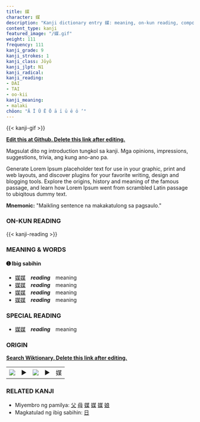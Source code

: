 ```yaml
---
title: 媒
character: 媒
description: "Kanji dictionary entry 媒: meaning, on-kun reading, compounds, origin, related kanji"
content_type: kanji
featured_image: "/媒.gif"
weight: 111
frequency: 111
kanji_grade: 9
kanji_strokes: 1
kanji_class: Jōyō
kanji_jlpt: N1
kanji_radical: 
kanji_reading: 
- DAI
- TAI
- oo-kii
kanji_meaning:
- malaki
chōon: "Ā Ī Ū Ē Ō ā ī ū ē ō ’"
---
```

[//]: # (Don't edit the line below. Kanji animated GIF code is automatically generated.)
{{< kanji-gif >}}

[//]: # (Edit below this line.)

**[Edit this at Github. Delete this link after editing.](https://github.com/tim0g/tim/tree/main/content/kanji/媒/index.md)**

Magsulat dito ng introduction tungkol sa kanji. Mga opinions, impressions, suggestions, trivia, ang kung ano-ano pa.

Generate Lorem Ipsum placeholder text for use in your graphic, print and web layouts, and discover plugins for your favorite writing, design and blogging tools. Explore the origins, history and meaning of the famous passage, and learn how Lorem Ipsum went from scrambled Latin passage to ubiqitous dummy text.
 
**Mnemonic:** "Maikling sentence na makakatulong sa pagsaulo."

### ON-KUN READING

[//]: # (Don't edit the line below. ON-KUN READING code is automatically generated.)
{{< kanji-reading >}}

### MEANING & WORDS

#### ➊ **Ibig sabihin**
  - [媒](../媒)[媒](../媒)　***reading***　meaning
  - [媒](../媒)[媒](../媒)　***reading***　meaning
  - [媒](../媒)[媒](../媒)　***reading***　meaning
  - [媒](../媒)[媒](../媒)　***reading***　meaning

### SPECIAL READING
  - [媒](../媒)[媒](../媒)　***reading***　meaning

### ORIGIN

**[Search Wiktionary. Delete this link after editing.](https://wiktionary.org/wiki/媒)**
<table class="kanji-table"><tr><td>
<img src="60px-媒-bronze.svg.png">
</td><td>▶</td><td>
<img src="60px-媒-oracle.svg.png">
</td><td>▶</td>
<td class="kanji-origin">媒</td>
</tr></table>

### RELATED KANJI
- Miyembro ng pamilya: [父](../父) [母](../母) [媒](../媒) [媒](../媒) [媒](../媒) [娘](../娘)
- Magkatulad ng ibig sabihin: [日](../日)
